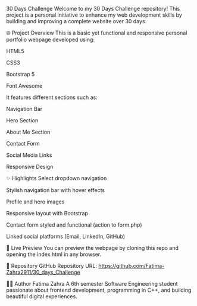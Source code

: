 30 Days Challenge
Welcome to my 30 Days Challenge repository!
This project is a personal initiative to enhance my web development skills by building and improving a complete website over 30 days.

🌐 Project Overview
This is a basic yet functional and responsive personal portfolio webpage developed using:

HTML5

CSS3

Bootstrap 5

Font Awesome

It features different sections such as:

Navigation Bar

Hero Section

About Me Section

Contact Form

Social Media Links

Responsive Design

✨ Highlights
Select dropdown navigation

Stylish navigation bar with hover effects

Profile and hero images

Responsive layout with Bootstrap

Contact form styled and functional (action to form.php)

Linked social platforms (Email, LinkedIn, GitHub)

🚀 Live Preview
You can preview the webpage by cloning this repo and opening the index.html in any browser.

📁 Repository
GitHub Repository URL: https://github.com/Fatima-Zahra2911/30_days_Challenge

👩‍💻 Author
Fatima Zahra
A 6th semester Software Engineering student passionate about frontend development, programming in C++, and building beautiful digital experiences.

